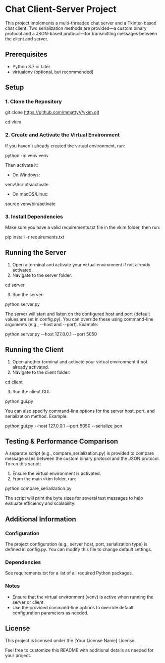 # Chat Client-Server Project

This project implements a multi-threaded chat server and a Tkinter-based chat client. Two serialization methods are provided—a custom binary protocol and a JSON-based protocol—for transmitting messages between the client and server.

## Prerequisites
* Python 3.7 or later
* virtualenv (optional, but recommended)

## Setup

### 1. Clone the Repository
git clone https://github.com/mmattyV/vkim.git

cd vkim

### 2. Create and Activate the Virtual Environment
If you haven't already created the virtual environment, run:

python -m venv venv

Then activate it:
* On Windows:

venv\Scripts\activate

* On macOS/Linux:

source venv/bin/activate

### 3. Install Dependencies
Make sure you have a valid requirements.txt file in the vkim folder, then run:

pip install -r requirements.txt

## Running the Server

1. Open a terminal and activate your virtual environment if not already activated.
2. Navigate to the server folder:

cd server

3. Run the server:

python server.py

The server will start and listen on the configured host and port (default values are set in config.py). You can override these using command-line arguments (e.g., --host and --port).
Example:

python server.py --host 127.0.0.1 --port 5050

## Running the Client

1. Open another terminal and activate your virtual environment if not already activated.
2. Navigate to the client folder:

cd client

3. Run the client GUI:

python gui.py

You can also specify command-line options for the server host, port, and serialization method.
Example:

python gui.py --host 127.0.0.1 --port 5050 --serialize json

## Testing & Performance Comparison

A separate script (e.g., compare_serialization.py) is provided to compare message sizes between the custom binary protocol and the JSON protocol. To run this script:
1. Ensure the virtual environment is activated.
2. From the main vkim folder, run:

python compare_serialization.py

The script will print the byte sizes for several test messages to help evaluate efficiency and scalability.

## Additional Information

### Configuration
The project configuration (e.g., server host, port, serialization type) is defined in config.py. You can modify this file to change default settings.

### Dependencies
See requirements.txt for a list of all required Python packages.

### Notes
* Ensure that the virtual environment (venv) is active when running the server or client.
* Use the provided command-line options to override default configuration parameters as needed.

## License

This project is licensed under the [Your License Name] License.

Feel free to customize this README with additional details as needed for your project.
